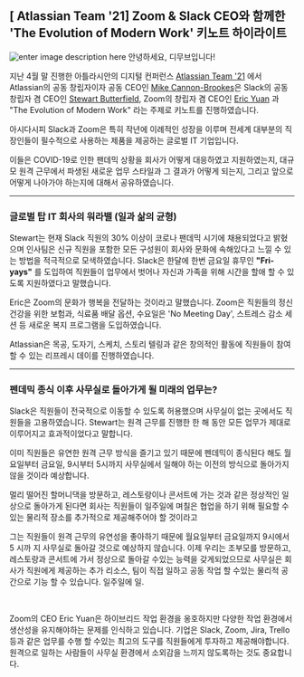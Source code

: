 
## [ Atlassian Team '21] Zoom & Slack CEO와 함께한 'The Evolution of Modern Work' 키노트 하이라이트
![enter image description here](https://i2.wp.com/atlassianblog.wpengine.com/wp-content/uploads/2020/04/brand-4570-how-to-lead-remotely-when-you-dont-have-a-clue@2x.png?w=2240&ssl=1)
안녕하세요, 디무브입니다!

지난 4월 말 진행한 아틀라시안의 디지털 컨퍼런스 [Atlassian Team '21](https://events.atlassian.com/team21) 에서 Atlassian의 공동 창립자이자 공동 CEO인 [Mike Cannon-Brookes](https://www.linkedin.com/in/mcannonbrookes)은 Slack의 공동 창립자 겸 CEO인 [Stewart Butterfield](https://www.linkedin.com/in/butterfield), Zoom의 창립자 겸 CEO인 [Eric Yuan](https://www.linkedin.com/in/ericsyuan) 과 "The Evolution of Modern Work" 라는 주제로 키노트를 진행하였습니다. 

아시다시피 Slack과 Zoom은 특히 작년에 이례적인 성장을 이루며 전세계 대부분의 직장인들이 필수적으로 사용하는 제품을 제공하는 글로벌 IT 기업입니다. 

이들은 COVID-19로 인한 팬데믹 상황을 회사가 어떻게 대응하였고 지원하였는지, 대규모 원격 근무에서 파생된 새로운 업무 스타일과 그 결과가 어떻게 되는지, 그리고 앞으로 어떻게 나아가야 하는지에 대해서 공유하였습니다. 

---

### 글로벌 탑 IT 회사의  워라밸 (일과 삶의 균형)

Stewart는 현재 Slack 직원의 30% 이상이 코로나 팬데믹 시기에 채용되었다고 밝혔으며 인사팀은 신규 직원을 포함한 모든 구성원이 회사와 문화에 속해있다고 느낄 수 있는 방법을 적극적으로 모색하였습니다. 
Slack은 한달에 한번 금요일 휴무인 **"Fri-yays"** 를 도입하여 직원들이 업무에서 벗어나 자신과 가족을 위해 시간을 할애 할 수 있도록 지원하였다고 말했습니다. 

Eric은 Zoom의 문화가 행복을 전달하는 것이라고 말했습니다. Zoom은 직원들의 정신 건강을 위한 보험과, 식료품 배달 옵션, 수요일은 'No Meeting Day', 스트레스 감소 세션 등 새로운 복지 프로그램을 도입하였습니다. 

Atlassian은 목공, 도자기, 스케치, 스토리 텔링과 같은 창의적인 활동에 직원들이 참여할 수 있는 리프레시 데이를 진행하였습니다. 

---
### 펜데믹 종식 이후 사무실로 돌아가게 될 미래의 업무는?

Slack은 직원들이 전국적으로 이동할 수 있도록 허용했으며 사무실이 없는 곳에서도 직원들을 고용하였습니다. Stewart는 원격 근무를 진행한 한 해 동안 모든 업무가 제대로 이루어지고 효과적이었다고 말합니다. 

이미 직원들은 유연한 원격 근무 방식을 즐기고 있기 때문에 펜데믹이 종식된다 해도 월요일부터 금요일, 9시부터 5시까지 사무실에서 일해야 하는 이전의 방식으로 돌아가지 않을 것이라 예상합니다. 

멀리 떨어진 할머니댁을 방문하고, 레스토랑이나 콘서트에 가는 것과 같은  정상적인 일상으로 돌아가게 된다면 회사는 직원들이 일주일에 며칠은 협업을 하기 위해 필요할 수 있는 물리적 장소를 추가적으로 제공해주어야 할 것이라고 
 
 그는 직원들이 원격 근무의 유연성을 좋아하기 때문에 월요일부터 금요일까지 9시에서 5 시까 지 사무실로 돌아갈 것으로 예상하지 않습니다. 이제 우리는 조부모를 방문하고, 레스토랑과 콘서트에 가서 정상으로 돌아갈 수있는 능력을 갖게되었으므로 사무실은 회사가 직원에게 제공하는 추가 리소스, 팀이 직접 일하고 공동 작업 할 수있는 물리적 공간으로 기능 할 수 있습니다. 일주일에 일.

‍

Zoom의 CEO Eric Yuan은 하이브리드 작업 환경을 옹호하지만 다양한 작업 환경에서 생산성을 유지해야하는 문제를 인식하고 있습니다. 기업은 Slack, Zoom, Jira, Trello 등과 같은 업무를 수행 할 수있는 최고의 도구를 직원들에게 투자하고 제공해야합니다. 원격으로 일하는 사람들이 사무실 환경에서 소외감을 느끼지 않도록하는 것도 중요합니다.


<!--stackedit_data:
eyJoaXN0b3J5IjpbLTE1MTIxMjk4OTQsLTM2NTM4MTM3OCwtNz
cwMzA1ODI2LDE1NjM0MTIwOTcsMTA3Njg2MDUyMSw2NDExMTYy
MjMsOTAyMDI4Njg2LDM3MzIyMDgzOSwtMTUyNDY0ODkyMiwtNz
M5MzAxMTA3XX0=
-->